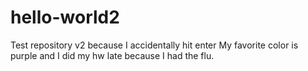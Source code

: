 # hello-world2
Test repository  v2 because I accidentally hit enter
My favorite color is purple and I did my hw late because I had the flu. 
